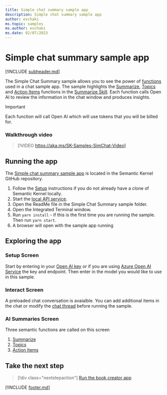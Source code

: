 ```yaml
---
title: Simple chat summary sample app
description: Simple chat summary sample app
author: evchaki
ms.topic: samples
ms.author: evchaki
ms.date: 02/07/2023
---
```

# Simple chat summary sample app

[!INCLUDE [subheader.md](../includes/pat_medium.md)]

The Simple Chat Summary sample allows you to see the power of [functions](/semantic-kernel/skills/skfunctions) used in a chat sample app.  The sample highlights the [Summarize](https://aka.ms/sk/repo/summarize), [Topics](https://aka.ms/sk/repo/topics) and [Action Items](https://aka.ms/sk/repo/actionitemss) functions in the [Summarize Skill](https://aka.ms/sk/repo/summarizeskill).  Each function calls Open AI to review the information in the chat window and produces insights.   

> [!IMPORTANT]
> Each function will call Open AI which will use tokens that you will be billed for. 

### Walkthrough video
> [!VIDEO https://aka.ms/SK-Samples-SimChat-Video]


## Running the app
The [Simple chat summary sample app](https://aka.ms/sk/repo/samples/starter-chat) is located in the Semantic Kernel GitHub repository.

1) Follow the [Setup](/semantic-kernel/getting-started/setup) instructions if you do not already have a clone of Semantic Kernel locally.
2) Start the [local API service](localapiservice).
3) Open the ReadMe file in the Simple Chat Summary sample folder.
4) Open the Integrated Terminal window.
5) Run `yarn install` - if this is the first time you are running the sample.  Then run `yarn start`.
6) A browser will open with the sample app running

## Exploring the app

### Setup Screen
Start by entering in your [Open AI key](https://openai.com/api/) or if you are using [Azure Open AI Service](https://learn.microsoft.com/azure/cognitive-services/openai/quickstart) the key and endpoint.  Then enter in the model you would like to use in this sample.

### Interact Screen
A preloaded chat conversation is avaialble.  You can add additional items in the chat or modify the [chat thread](https://aka.ms/sk/repo/chatthread) before running the sample. 

### AI Summaries Screen
Three semantic functions are called on this screen
1) [Summarize](https://aka.ms/sk/repo/summarize)
2) [Topics](https://aka.ms/sk/repo/topics) 
3) [Action Items](https://aka.ms/sk/repo/actionitems) 

## Take the next step

> [!div class="nextstepaction"]
> [Run the book creator app](/semantic-kernel/samples/bookcreator)

[!INCLUDE [footer.md](../includes/footer.md)]
